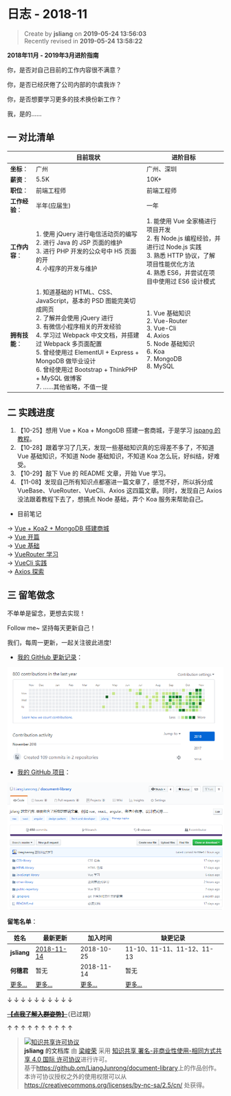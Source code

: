 日志 - 2018-11
===

> Create by **jsliang** on **2019-05-24 13:56:03**  
> Recently revised in **2019-05-24 13:58:22**

**2018年11月 - 2019年3月进阶指南**

你，是否对自己目前的工作内容很不满意？  

你，是否已经厌倦了公司内部的尔虞我诈？  

你，是否想要学习更多的技术换份新工作？  

我，是的……

## 一 对比清单

| | 目前现状 | 进阶目标 |
| --- | --- | --- |
| **坐标**： | 广州 | 广州、深圳 |
| **薪资**： | 5.5K | 10K+ |
| **职位**： | 前端工程师 | 前端工程师 |
| **工作经验**： | 半年(应届生) | 一年 |
| **工作内容**： | 1. 使用 jQuery 进行电信活动页的编写 <br> 2. 进行 Java 的 JSP 页面的维护 <br> 3. 进行 PHP 开发的公众号中 H5 页面的开 <br> 4. 小程序的开发与维护 | 1. 能使用 Vue 全家桶进行项目开发 <br> 2. 有 Node.js 编程经验，并进行过 Node.js 实践 <br> 3. 熟悉 HTTP 协议，了解项目性能优化方法 <br> 4. 熟悉 ES6，并尝试在项目中使用过 ES6 设计模式 |
| **拥有技能**： | 1. 知道基础的 HTML、CSS、JavaScript，基本的 PSD 图能完美切成网页 <br> 2. 了解并会使用 jQuery 进行 <br> 3. 有微信小程序相关的开发经验 <br> 4. 学习过 Webpack 中文文档，并搭建过 Webpack 多页面配置 <br> 5. 曾经使用过 ElementUI + Express + MongoDB 做毕业设计 <br> 6. 曾经使用过 Bootstrap + ThinkPHP + MySQL 做博客 <br> 7. ……其他省略，不值一提 | 1. Vue 基础知识 <br> 2. Vue-Router <br> 3. Vue-Cli <br> 4. Axios <br> 5. Node 基础知识 <br> 6. Koa <br> 7. MongoDB <br> 8. MySQL  |

## 二 实践进度

1. 【10-25】想用 Vue + Koa + MongoDB 搭建一套商城，于是学习 [jspang 的教程](http://jspang.com/post/vue-koa.html)。
2. 【10-28】跟着学习了几天，发现一些基础知识真的忘得差不多了，不知道 Vue 基础知识，不知道 Node 基础知识，不知道 Koa 怎么玩，好纠结，好难受。
3. 【10-29】敲下 Vue 的 README 文章，开始 Vue 学习。
4. 【11-08】发现自己所有知识点都塞进一篇文章了，感觉不好，所以拆分成 VueBase、VueRouter、VueCli、Axios 这四篇文章。同时，发现自己 Axios 没法跟着教程下去了，想搞点 Node 基础，弄个 Koa 服务来帮助自己。

* 目前笔记

-> [Vue + Koa2 + MongoDB 搭建商城](https://github.com/LiangJunrong/document-library/blob/master/other-library/Website/ShoppingMall/ShoppingMall.md)   
-> [Vue 开篇](https://github.com/LiangJunrong/document-library/blob/master/JavaScript-library/Vue/README.md)   
-> [Vue 基础](https://github.com/LiangJunrong/document-library/blob/master/JavaScript-library/Vue/VueBase.md)   
-> [VueRouter 学习](https://github.com/LiangJunrong/document-library/blob/master/JavaScript-library/Vue/VueRouter.md)   
-> [VueCli 实践](https://github.com/LiangJunrong/document-library/blob/master/JavaScript-library/Vue/VueCli.md)   
-> [Axios 探索](https://github.com/LiangJunrong/document-library/blob/master/JavaScript-library/Vue/Axios.md)

## 三 留笔做念

不单单是留念，更想去实现！  

Follow me~ 坚持每天更新自己！  

我们，每周一更新，一起关注彼此进度!  

* [我的 GitHub 更新记录](https://github.com/LiangJunrong)：

![图](../../../public-repertory/img/other-Monologue-November2018-1.png)

* [我的 GitHub 项目](https://github.com/LiangJunrong/document-library)：

![图](../../../public-repertory/img/other-Monologue-November2018-2.png)

**留笔名单**：

| 姓名 | 最新更新 | 加入时间 | 缺更记录 |
| --- | --- | --- | --- |
| **jsliang** | [2018-11-14](https://github.com/LiangJunrong/document-library) | 2018-10-25 | 11-10、11-11、11-12、11-13 |
| **何穗君** | 暂无 | 2018-11-14 | 暂无 |
| [更多...](https://github.com/LiangJunrong/Cheer-for-yourself) | [更多...](https://github.com/LiangJunrong/Cheer-for-yourself) | [更多...](https://github.com/LiangJunrong/Cheer-for-yourself) | [更多...](https://github.com/LiangJunrong/Cheer-for-yourself) |

↓ ↓ ↓ ↓ ↓ ↓ ↓ ↓ ↓ ↓

~~**[【点我了解入群姿势】](https://github.com/LiangJunrong/Cheer-for-yourself)**~~（已过期）

↑ ↑ ↑ ↑ ↑ ↑ ↑ ↑ ↑ ↑

> <a rel="license" href="http://creativecommons.org/licenses/by-nc-sa/4.0/"><img alt="知识共享许可协议" style="border-width:0" src="https://i.creativecommons.org/l/by-nc-sa/4.0/88x31.png" /></a><br /><a xmlns:dct="http://purl.org/dc/terms/" property="dct:title">**jsliang** 的文档库</a> 由 <a xmlns:cc="http://creativecommons.org/ns#" href="https://github.com/LiangJunrong/document-library" property="cc:attributionName" rel="cc:attributionURL">梁峻荣</a> 采用 <a rel="license" href="http://creativecommons.org/licenses/by-nc-sa/4.0/">知识共享 署名-非商业性使用-相同方式共享 4.0 国际 许可协议</a>进行许可。<br />基于<a xmlns:dct="http://purl.org/dc/terms/" href="https://github.com/LiangJunrong/document-library" rel="dct:source">https://github.om/LiangJunrong/document-library</a>上的作品创作。<br />本许可协议授权之外的使用权限可以从 <a xmlns:cc="http://creativecommons.org/ns#" href="https://creativecommons.org/licenses/by-nc-sa/2.5/cn/" rel="cc:morePermissions">https://creativecommons.org/licenses/by-nc-sa/2.5/cn/</a> 处获得。